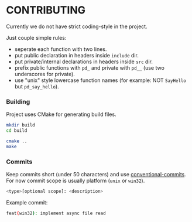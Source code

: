 # CONTRIBUTING

Currently we do not have strict coding-style in the project.

Just couple simple rules:

- seperate each function with two lines.
- put public declaration in headers inside `include` dir.
- put private/internal declarations in headers inside `src` dir.
- prefix public functions with `pd_` and private with `pd__` (use two underscores for private).
- use "unix" style lowercase function names (for example: NOT `SayHello` but `pd_say_hello`).

### Building

Project uses CMake for generating build files.

```sh
mkdir build
cd build

cmake ..
make
```

### Commits

Keep commits short (under 50 characters) and use [conventional-commits](https://www.conventionalcommits.org/en/v1.0.0/). For now commit scope is usually platform (`unix` or `win32`).

```sh
<type>[optional scope]: <description>
```

Example commit:

```sh
feat(win32): implement async file read
```
